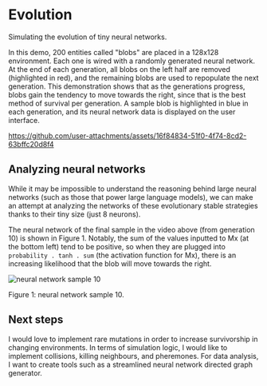 # Evolution

Simulating the evolution of tiny neural networks.

In this demo, 200 entities called "blobs" are placed in a 128x128 environment. Each one is wired with a randomly generated neural network. At the end of each generation, all blobs on the left half are removed (highlighted in red), and the remaining blobs are used to repopulate the next generation. This demonstration shows that as the generations progress, blobs gain the tendency to move towards the right, since that is the best method of survival per generation. A sample blob is highlighted in blue in each generation, and its neural network data is displayed on the user interface.

https://github.com/user-attachments/assets/16f84834-51f0-4f74-8cd2-63bffc20d8f4

## Analyzing neural networks

While it may be impossible to understand the reasoning behind large neural networks (such as those that power large language models), we can make an attempt at analyzing the networks of these evolutionary stable strategies thanks to their tiny size (just 8 neurons).

The neural network of the final sample in the video above (from generation 10) is shown in Figure 1. Notably, the sum of the values inputted to Mx (at the bottom left) tend to be positive, so when they are plugged into `probability . tanh . sum` (the activation function for Mx), there is an increasing likelihood that the blob will move towards the right.

![neural network sample 10](https://github.com/user-attachments/assets/3c45e74c-63b5-47e8-b0f9-ae5b0c3e3c48)

Figure 1: neural network sample 10.

## Next steps

I would love to implement rare mutations in order to increase survivorship in changing environments. In terms of simulation logic, I would like to implement collisions, killing neighbours, and pheremones. For data analysis, I want to create tools such as a streamlined neural network directed graph generator.
